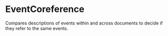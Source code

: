 EventCoreference
================

Compares descriptions of events within and across documents to decide if they refer to the same events.
